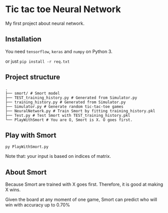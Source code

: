 # Tic tac toe Neural Network

My first project about neural network.

## Installation

You need `tensorflow`, `keras` and `numpy` on Python 3.

or just `pip install -r req.txt`

## Project structure

```
.
├── smort/ # Smort model
├── TEST_training_history.py # Generated from Simulator.py
├── training_history.py # Generated from Simulator.py
├── Simulator.py # Generate random tic-tac-toe games
├── NeuralNetwork.py # Train Smort by fitting training_history.pkl
├── Test.py # Test Smort with TEST_training_history.pkl
└── PlayWithSmort # You are O, Smort is X. O goes first.
```

## Play with Smort

`py PlayWithSmort.py`

Note that: your input is based on indices of matrix.

## About Smort

Because Smort are trained with X goes first. Therefore, it is good at making X wins.

Given the board at any moment of one game, Smort can predict who will win with accuracy up to 0.70%

